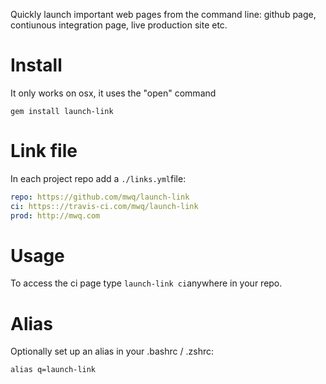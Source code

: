 Quickly launch important web pages from the command line: github page, contiunous integration page, live production site etc.

# Install
It only works on osx, it uses the "open" command

```gem install launch-link```


# Link file
In each project repo add a ```./links.yml```file:

```yaml
repo: https://github.com/mwq/launch-link
ci: https:://travis-ci.com/mwq/launch-link
prod: http://mwq.com
```
# Usage
To access the ci page type
```launch-link ci```anywhere in your repo.
# Alias

Optionally set up an alias in your .bashrc / .zshrc:

```alias q=launch-link```
